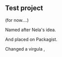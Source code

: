 ## Test project

(for now....)

Named after Nela's idea.

And placed on Packagist.


Changed a virgula ,
